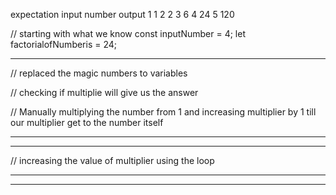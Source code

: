 expectation 
input number      output
1                 1
2                 2
3                 6
4                 24
5                 120




// starting with what we know 
const inputNumber = 4;
let factorialofNumberis = 24;

------------------------------------------------------------------------
// replaced the magic numbers to variables


// checking if multiplie will give us the answer

 // Manually multiplying the number from 1 and increasing multiplier by 1 till our multiplier get to the number itself

------------------------------------------------------------------------
------------------------------------------------------------------------
// increasing the value of multiplier using the loop

------------------------------------------------------------------------
------------------------------------------------------------------------
